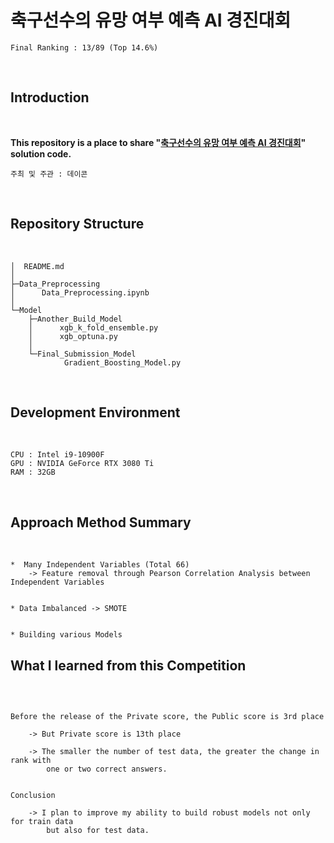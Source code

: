 # 축구선수의 유망 여부 예측 AI 경진대회

```
Final Ranking : 13/89 (Top 14.6%)
```
</br>

## Introduction
</br>

__This repository is a place to share "[축구선수의 유망 여부 예측 AI 경진대회](https://dacon.io/competitions/open/236031/overview/description)" solution code.__
</br>

```
주최 및 주관 : 데이콘
```

<br>


## Repository Structure

<br>

```
│  README.md
│  
├─Data_Preprocessing
│      Data_Preprocessing.ipynb
│      
└─Model
    ├─Another_Build_Model
    │      xgb_k_fold_ensemble.py
    │      xgb_optuna.py
    │      
    └─Final_Submission_Model
            Gradient_Boosting_Model.py
```
<br>

## Development Environment
</br>

```
CPU : Intel i9-10900F
GPU : NVIDIA GeForce RTX 3080 Ti
RAM : 32GB
```
</br>

## Approach Method Summary
</br>

```
*  Many Independent Variables (Total 66) 
    -> Feature removal through Pearson Correlation Analysis between Independent Variables


* Data Imbalanced -> SMOTE


* Building various Models 
```

## What I learned from this Competition
</br>

```

Before the release of the Private score, the Public score is 3rd place
    
    -> But Private score is 13th place
    
    -> The smaller the number of test data, the greater the change in rank with 
        one or two correct answers.
    

Conclusion

    -> I plan to improve my ability to build robust models not only for train data
        but also for test data.
    
```